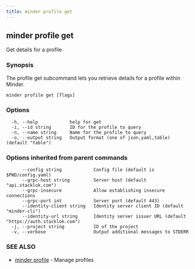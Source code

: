```yaml
---
title: minder profile get
---
```

## minder profile get

Get details for a profile

### Synopsis

The profile get subcommand lets you retrieve details for a profile within Minder.

```
minder profile get [flags]
```

### Options

```
  -h, --help            help for get
  -i, --id string       ID for the profile to query
  -n, --name string     Name for the profile to query
  -o, --output string   Output format (one of json,yaml,table) (default "table")
```

### Options inherited from parent commands

```
      --config string            Config file (default is $PWD/config.yaml)
      --grpc-host string         Server host (default "api.stacklok.com")
      --grpc-insecure            Allow establishing insecure connections
      --grpc-port int            Server port (default 443)
      --identity-client string   Identity server client ID (default "minder-cli")
      --identity-url string      Identity server issuer URL (default "https://auth.stacklok.com")
  -j, --project string           ID of the project
  -v, --verbose                  Output additional messages to STDERR
```

### SEE ALSO

* [minder profile](minder_profile.md)	 - Manage profiles

